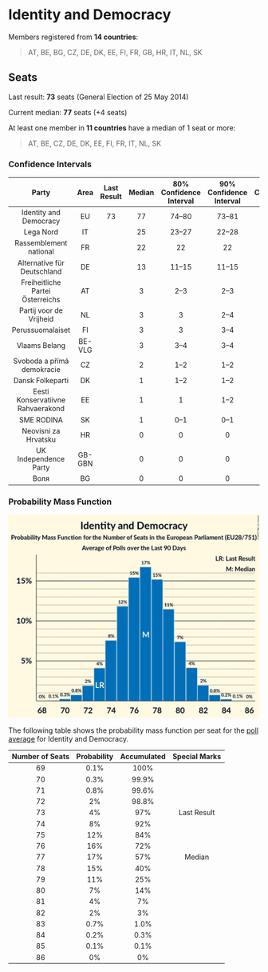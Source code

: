 # Identity and Democracy

Members registered from **14 countries**:

> AT, BE, BG, CZ, DE, DK, EE, FI, FR, GB, HR, IT, NL, SK

## Seats

Last result: **73** seats (General Election of 25 May 2014)

Current median: **77** seats (+4 seats)

At least one member in **11 countries** have a median of 1 seat or more:

> AT, BE, CZ, DE, DK, EE, FI, FR, IT, NL, SK

### Confidence Intervals

| Party | Area | Last Result | Median | 80% Confidence Interval | 90% Confidence Interval | 95% Confidence Interval | 99% Confidence Interval |
|:-----:|:----:|:-----------:|:------:|:-----------------------:|:-----------------------:|:-----------------------:|:-----------------------:|
| Identity and Democracy | EU | 73 | 77 | 74–80 | 73–81 | 72–82 | 71–83 |
| Lega Nord | IT | | 25 | 23–27 | 22–28 | 21–28 | 20–29 |
| Rassemblement national | FR | | 22 | 22 | 22 | 22 | 22 |
| Alternative für Deutschland | DE | | 13 | 11–15 | 11–15 | 11–15 | 11–16 |
| Freiheitliche Partei Österreichs | AT | | 3 | 2–3 | 2–3 | 2–4 | 2–4 |
| Partij voor de Vrijheid | NL | | 3 | 3 | 2–4 | 2–4 | 2–4 |
| Perussuomalaiset | FI | | 3 | 3 | 3–4 | 3–4 | 3–4 |
| Vlaams Belang | BE-VLG | | 3 | 3–4 | 3–4 | 3–4 | 3–4 |
| Svoboda a přímá demokracie | CZ | | 2 | 1–2 | 1–2 | 0–2 | 0–2 |
| Dansk Folkeparti | DK | | 1 | 1–2 | 1–2 | 1–2 | 1–2 |
| Eesti Konservatiivne Rahvaerakond | EE | | 1 | 1 | 1–2 | 1–2 | 1–2 |
| SME RODINA | SK | | 1 | 0–1 | 0–1 | 0–1 | 0–1 |
| Neovisni za Hrvatsku | HR | | 0 | 0 | 0 | 0 | 0 |
| UK Independence Party | GB-GBN | | 0 | 0 | 0 | 0 | 0 |
| Воля | BG | | 0 | 0 | 0 | 0 | 0 |

### Probability Mass Function

![Graph with seats probability mass function not yet produced](average-2019-11-30-seats-pmf-identityanddemocracy.png "Seats Probability Mass Function")

The following table shows the probability mass function per seat for the [poll average](average-2019-11-30.html) for Identity and Democracy.

| Number of Seats | Probability | Accumulated | Special Marks |
|:---------------:|:-----------:|:-----------:|:-------------:|
| 69 | 0.1% | 100% |  |
| 70 | 0.3% | 99.9% |  |
| 71 | 0.8% | 99.6% |  |
| 72 | 2% | 98.8% |  |
| 73 | 4% | 97% | Last Result |
| 74 | 8% | 92% |  |
| 75 | 12% | 84% |  |
| 76 | 16% | 72% |  |
| 77 | 17% | 57% | Median |
| 78 | 15% | 40% |  |
| 79 | 11% | 25% |  |
| 80 | 7% | 14% |  |
| 81 | 4% | 7% |  |
| 82 | 2% | 3% |  |
| 83 | 0.7% | 1.0% |  |
| 84 | 0.2% | 0.3% |  |
| 85 | 0.1% | 0.1% |  |
| 86 | 0% | 0% |  |


